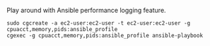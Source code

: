 Play around with Ansible performance logging feature.
```
sudo cgcreate -a ec2-user:ec2-user -t ec2-user:ec2-user -g cpuacct,memory,pids:ansible_profile
cgexec -g cpuacct,memory,pids:ansible_profile ansible-playbook
```
